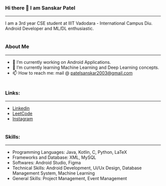 ### Hi there 👋 I am Sanskar Patel
***
I am a 3rd year CSE student at IIIT Vadodara - International Campus Diu. Android Developer and ML/DL enthusiastic.
<br></br>
### About Me
***
- 🔭 I’m currently working on Android Applications.
- 🌱 I’m currently learning Machine Learning and Deep Learning concepts.
- 📫 How to reach me: mail @ patelsanskar2003@gmail.com
<br></br>
### Links:
***
- [Linkedin](https://www.linkedin.com/in/sanskar-patel-7a31b317b/)
- [LeetCode](https://leetcode.com/sanskar2003/)
- [Instagram](https://www.instagram.com/psanskar_04/)
<br></br>
### Skills:
***
- Programming Languages: Java, Kotlin, C, Python, LaTeX
- Frameworks and Database: XML, MySQL
- Softwares: Android Studio, Figma
- Technical Skills: Android Development, Ui/Ux Design, Database Management System, Machine Learning
- General Skills: Project Management, Event Management
